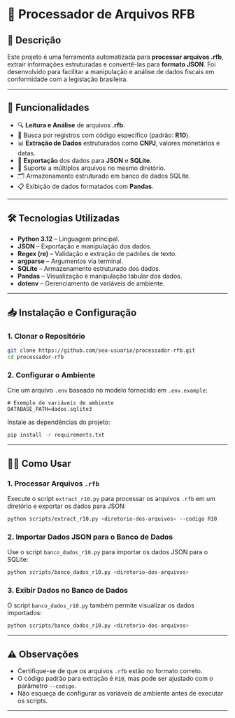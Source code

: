 # 📄 Processador de Arquivos RFB

## 📌 Descrição
Este projeto é uma ferramenta automatizada para **processar arquivos .rfb**, extrair informações estruturadas e convertê-las para **formato JSON**. Foi desenvolvido para facilitar a manipulação e análise de dados fiscais em conformidade com a legislação brasileira.

---

## 🚀 Funcionalidades
- 🔍 **Leitura e Análise** de arquivos **.rfb**.
- 📑 Busca por registros com código específico (padrão: **R10**).
- 📊 **Extração de Dados** estruturados como **CNPJ**, valores monetários e datas.
- 🔄 **Exportação** dos dados para **JSON** e **SQLite**.
- 📂 Suporte a múltiplos arquivos no mesmo diretório.
- 🗂️ Armazenamento estruturado em banco de dados SQLite.
- 📋 Exibição de dados formatados com **Pandas**.

---

## 🛠️ Tecnologias Utilizadas
- **Python 3.12** – Linguagem principal.
- **JSON** – Exportação e manipulação dos dados.
- **Regex (re)** – Validação e extração de padrões de texto.
- **argparse** – Argumentos via terminal.
- **SQLite** – Armazenamento estruturado dos dados.
- **Pandas** – Visualização e manipulação tabular dos dados.
- **dotenv** – Gerenciamento de variáveis de ambiente.

---

## 📥 Instalação e Configuração

### 1. Clonar o Repositório
```bash
git clone https://github.com/seu-usuario/processador-rfb.git
cd processador-rfb
```

### 2. Configurar o Ambiente

Crie um arquivo `.env` baseado no modelo fornecido em `.env.example`:
```env
# Exemplo de variáveis de ambiente
DATABASE_PATH=dados.sqlite3
```

Instale as dependências do projeto:
```bash
pip install -r requirements.txt
```

---

## 🧑‍💻 Como Usar

### 1. Processar Arquivos `.rfb`
Execute o script `extract_r10.py` para processar os arquivos `.rfb` em um diretório e exportar os dados para JSON:
```bash
python scripts/extract_r10.py <diretorio-dos-arquivos> --codigo R10
```

### 2. Importar Dados JSON para o Banco de Dados
Use o script `banco_dados_r10.py` para importar os dados JSON para o SQLite:
```bash
python scripts/banco_dados_r10.py <diretorio-dos-arquivos>
```

### 3. Exibir Dados no Banco de Dados
O script `banco_dados_r10.py` também permite visualizar os dados importados:
```bash
python scripts/banco_dados_r10.py <diretorio-dos-arquivos>
```
---

## ⚠️ Observações
- Certifique-se de que os arquivos `.rfb` estão no formato correto.
- O código padrão para extração é `R10`, mas pode ser ajustado com o parâmetro `--codigo`.
- Não esqueça de configurar as variáveis de ambiente antes de executar os scripts.

---


